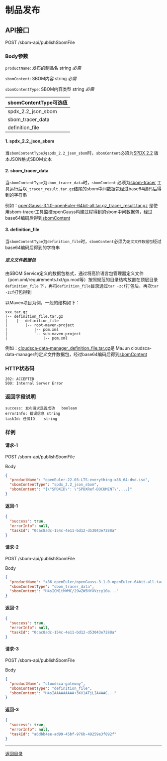<!--
project: "SBOM Service"
title: 制品发布
date: 2022-12-08
maintainer: huanceng
comment: ""
-->

# 制品发布

## API接口

POST /sbom-api/publishSbomFile

### Body参数

`productName`: 发布的制品名 string      *必需*

`sbomContent`: SBOM内容 string      *必需*

`sbomContentType`: SBOM内容类型 string        *必需*


| sbomContentType可选值 |
| --------------------- |
| spdx_2.2_json_sbom    |
| sbom_tracer_data      |
| definition_file       |

#### 1. spdx_2.2_json_sbom

当`sbomContentType`为`spdx_2.2_json_sbom`时，`sbomContent`必须为[SPDX 2.2](https://spdx.github.io/spdx-spec/v2.2.2)
版本JSON格式SBOM文本

#### 2. sbom_tracer_data

当`sbomContentType`为`sbom_tracer_data`时，`sbomContent`
必须为[sbom-tracer](https://github.com/opensourceways/sbom-tools/tree/main/sbom-tracer)
工具运行后以`_tracer_result.tar.gz`结尾的sbom中间数据包经过base64编码后得到的字符串

例如：[openGauss-3.1.0-openEuler-64bit-all.tar.gz_tracer_result.tar.gz](../assert/openGauss-3.1.0-openEuler-64bit-all.tar.gz_tracer_result.tar.gz)
是使用sbom-tracer工具监控openGauss构建过程得到的sbom中间数据包，经过base64编码后得到[sbomContent](../assert/openGauss-3.1.0-openEuler-64bit-all.tar.gz_tracer_result.tar.gz_base64)

#### 3. definition_file

当`sbomContentType`为`definition_file`时，`sbomContent`必须为`定义文件数据包`经过base64编码后得到的字符串

##### 定义文件数据包

由SBOM
Service定义的数据包格式，通过将高阶语言包管理器定义文件（pom.xml/requirements.txt/go.mod等）按照规范的目录结构放置在顶层目录`definition_file`
下，再将`definition_file`目录通过`tar -zcf`打包后，再次`tar -zcf`打包得到

以Maven项目为例，一般的结构如下：

```text
xxx.tar.gz
|-- definition_file.tar.gz
|    |-- definition_file
|        |-- root-maven-project
|            |-- pom.xml
|            `-- sub-maven-project
|                |-- pom.xml
```

例如：[cloudsca-data-manager_definition_file.tar.gz](../assert/cloudsca-data-manager_definition_file.tar.gz)是
MaJun
cloudsca-data-manager的定义文件数据包，经过base64编码后得到[sbomContent](../assert/cloudsca-data-manager_definition_file.tar.gz_base64)

### HTTP状态码

```text
202: ACCEPTED
500: Internal Server Error
```

### 返回字段说明

```text
success: 发布请求是否成功   boolean
errorInfo: 错误信息 string
taskId: 任务ID    string
```

### 样例

#### 请求-1

POST
/sbom-api/publishSbomFile

Body

```json
{
  "productName": "openEuler-22.03-LTS-everything-x86_64-dvd.iso",
  "sbomContentType": "spdx_2.2_json_sbom",
  "sbomContent": "{\"SPDXID\": \"SPDXRef-DOCUMENT\",...}"
}
```

#### 返回-1

```json
{
  "success": true,
  "errorInfo": null,
  "taskId": "0cac8adc-154c-4e11-bd12-d53043e7288a"
}
```

#### 请求-2

POST
/sbom-api/publishSbomFile

Body

```json
{
  "productName": "x86_openEuler/openGauss-3.1.0-openEuler-64bit-all.tar.gz",
  "sbomContentType": "sbom_tracer_data",
  "sbomContent": "H4sICM1thWMC/29wZW5HYXVzcy10a..."
}
```

#### 返回-2

```json
{
  "success": true,
  "errorInfo": null,
  "taskId": "0cac8adc-154c-4e11-bd12-d53043e7288a"
}
```

#### 请求-3

POST
/sbom-api/publishSbomFile

Body

```json
{
  "productName": "cloudsca-gateway",
  "sbomContentType": "definition_file",
  "sbomContent": "H4sIAAAAAAAAA+3XV1ATjLIA4AAC..."
}
```

#### 返回-3

```json
{
  "success": true,
  "errorInfo": null,
  "taskId": "a6dbb4ee-ad99-45bf-976b-49259e3f892f"
}
```

---

[返回目录](../../README.md)
